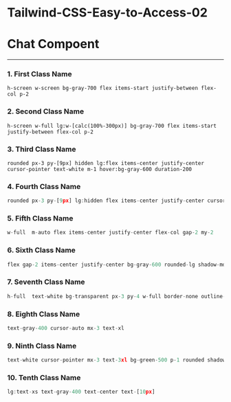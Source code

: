 # Tailwind-CSS-Easy-to-Access-02

# Chat Compoent
---

### 1. First Class Name
```
h-screen w-screen bg-gray-700 flex items-start justify-between flex-col p-2
```

### 2. Second Class Name
```
h-screen w-full lg:w-[calc(100%-300px)] bg-gray-700 flex items-start justify-between flex-col p-2
```

### 3. Third Class Name
```
rounded px-3 py-[9px] hidden lg:flex items-center justify-center cursor-pointer text-white m-1 hover:bg-gray-600 duration-200
```

### 4. Fourth Class Name
```jsx
rounded px-3 py-[9px] lg:hidden flex items-center justify-center cursor-pointer text-white mt-0 mb-3 border border-gray-600
```

### 5. Fifth Class Name
```jsx
w-full  m-auto flex items-center justify-center flex-col gap-2 my-2
```

### 6. Sixth Class Name
```jsx
flex gap-2 items-center justify-center bg-gray-600 rounded-lg shadow-md w-[90%] lg:w-2/5 xl:w-1/2
```

### 7. Seventh Class Name
```jsx
h-full  text-white bg-transparent px-3 py-4 w-full border-none outline-none text-base
```

### 8. Eighth Class Name
```jsx
text-gray-400 cursor-auto mx-3 text-xl
```

### 9. Ninth Class Name
```jsx
text-white cursor-pointer mx-3 text-3xl bg-green-500 p-1 rounded shadow-md
```

### 10. Tenth Class Name
```jsx
lg:text-xs text-gray-400 text-center text-[10px]
```
